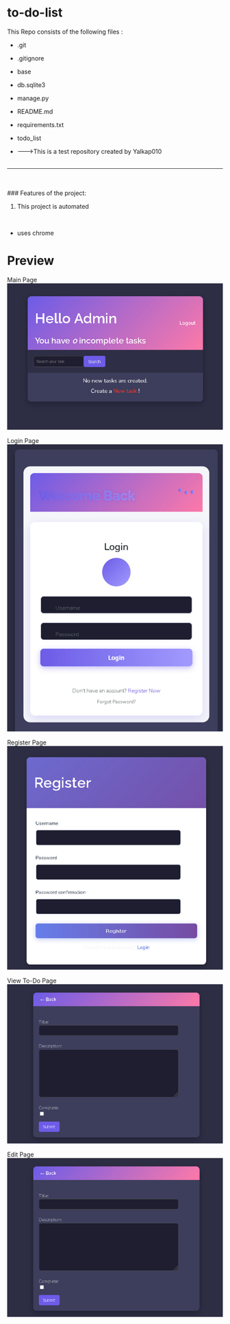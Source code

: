# to-do-list
This Repo consists of the following files :
- .git
- .gitignore
- base
- db.sqlite3
- manage.py
- README.md
- requirements.txt
- todo_list




- --->This is a test repository created by Yalkap010
<br><br>
---
<br><br>###	Features of the project:
<br>
1. This project is automated
<br>


- uses chrome


# Preview
Main  Page
![1](https://github.com/Yalkap010/todo_list/blob/main/design/photo_2025-05-20_00-02-07.jpg)

Login Page
![WhatsApp Image 2024-07-18 at 21 19 52](https://github.com/Yalkap010/todo_list/blob/main/design/photo_2025-05-20_00-01-40.jpg)

Register Page
![WhatsApp Image 2024-07-18 at 21 19 52 (1)](https://github.com/Yalkap010/todo_list/blob/main/design/photo_2025-05-20_00-01-52.jpg)

View To-Do Page
![WhatsApp Image 2024-07-18 at 21 19 51](https://github.com/Yalkap010/todo_list/blob/main/design/photo_2025-05-20_00-01-57.jpg)

Edit Page
![WhatsApp Image 2024-07-18 at 21 19 52 (2)](https://github.com/Yalkap010/todo_list/blob/main/design/photo_2025-05-20_00-01-57.jpg)
